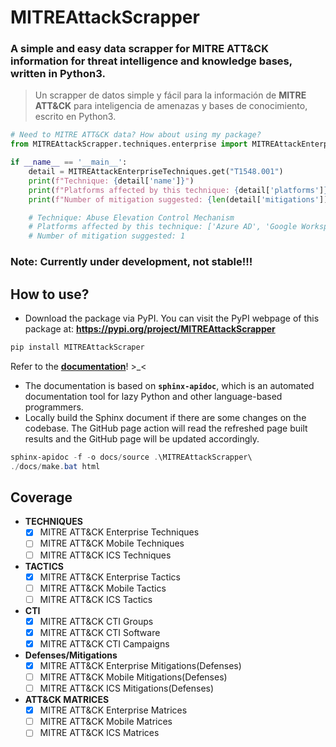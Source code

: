 # MITREAttackScrapper
### A simple and easy data scrapper for **MITRE ATT&CK** information for threat intelligence and knowledge bases, written in Python3.
> Un scrapper de datos simple y fácil para la información de **MITRE ATT&CK** para inteligencia de amenazas y bases de conocimiento, escrito en Python3.

```py
# Need to MITRE ATT&CK data? How about using my package?
from MITREAttackScrapper.techniques.enterprise import MITREAttackEnterpriseTechniques

if __name__ == '__main__':
    detail = MITREAttackEnterpriseTechniques.get("T1548.001")
    print(f"Technique: {detail['name']}")
    print(f"Platforms affected by this technique: {detail['platforms']}")
    print(f"Number of mitigation suggested: {len(detail['mitigations'])}")

    # Technique: Abuse Elevation Control Mechanism
    # Platforms affected by this technique: ['Azure AD', 'Google Workspace', 'IaaS', 'Linux', 'Office 365', 'Windows', 'macOS']
    # Number of mitigation suggested: 1
```

### Note: Currently under development, not stable!!!

## How to use?
- Download the package via PyPI. You can visit the PyPI webpage of this package at: **https://pypi.org/project/MITREAttackScrapper**
```sh
pip install MITREAttackScraper
```

Refer to the **[documentation](https://knightchaser.github.io/MITREAttackScrapper/)**! >_<
- The documentation is based on **`sphinx-apidoc`**, which is an automated documentation tool for lazy Python and other language-based programmers.
- Locally build the Sphinx document if there are some changes on the codebase. The GitHub page action will read the refreshed page built results and the GitHub page will be updated accordingly.
```powershell
sphinx-apidoc -f -o docs/source .\MITREAttackScrapper\
./docs/make.bat html
```

## Coverage
- **TECHNIQUES**
  - [x] MITRE ATT&CK Enterprise Techniques
  - [ ] MITRE ATT&CK Mobile Techniques
  - [ ] MITRE ATT&CK ICS Techniques
- **TACTICS**
  - [x] MITRE ATT&CK Enterprise Tactics
  - [ ] MITRE ATT&CK Mobile Tactics
  - [ ] MITRE ATT&CK ICS Tactics
- **CTI**
  - [x] MITRE ATT&CK CTI Groups
  - [x] MITRE ATT&CK CTI Software
  - [x] MITRE ATT&CK CTI Campaigns
- **Defenses/Mitigations**
  - [x] MITRE ATT&CK Enterprise Mitigations(Defenses)
  - [ ] MITRE ATT&CK Mobile Mitigations(Defenses)
  - [ ] MITRE ATT&CK ICS Mitigations(Defenses)
- **ATT&CK MATRICES**
  - [x] MITRE ATT&CK Enterprise Matrices
  - [ ] MITRE ATT&CK Mobile Matrices
  - [ ] MITRE ATT&CK ICS Matrices